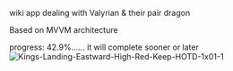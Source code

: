 wiki app dealing with Valyrian & their pair dragon

Based on MVVM architecture

progress: 42.9%......
it will complete sooner or later
![Kings-Landing-Eastward-High-Red-Keep-HOTD-1x01-1](https://github.com/tristanjung1006/Valyria-FE/assets/62244340/17d2ba85-5d67-4a3d-8078-696e6292d0a0)
